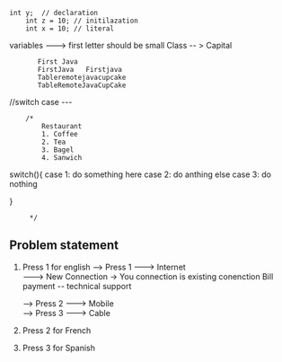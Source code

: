     int y;  // declaration
        int z = 10; // initilazation 
        int x = 10; // literal 

variables ---> first letter should be small
Class -- > Capital

           First Java
           FirstJava   Firstjava
           Tableremotejavacupcake
           TableRemoteJavaCupCake


//switch case ---

        /*
            Restaurant 
            1. Coffee 
            2. Tea
            3. Bagel 
            4. Sanwich 


switch(){
case 1: do something here
case 2: do anthing else
case 3: do nothing

}

         */


## Problem statement 

1. Press 1 for english 
    --> Press 1 ---> Internet  
          ---> New Connection -> You connection is 
               existing  conenction 
               Bill payment   --
               technical support

   --> Press 2 ---> Mobile  
   --> Press 3 ---> Cable
2. Press 2 for French 
3. Press 3 for Spanish 